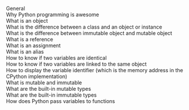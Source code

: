 General     
Why Python programming is awesome     
What is an object    
What is the difference between a class and an object or instance     
What is the difference between immutable object and mutable object      
What is a reference      
What is an assignment     
What is an alias     
How to know if two variables are identical      
How to know if two variables are linked to the same object      
How to display the variable identifier (which is the memory address in the CPython implementation)      
What is mutable and immutable        
What are the built-in mutable types      
What are the built-in immutable types      
How does Python pass variables to functions      
